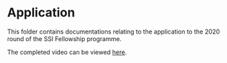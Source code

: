 # Application

This folder contains documentations relating to the application to the 2020 round of the SSI Fellowship programme.

The completed video can be viewed [here](https://www.dropbox.com/s/kcf4s75zdk6hg54/sarah-gibson.mp4?dl=0).
